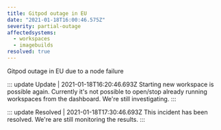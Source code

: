 ```yaml
---
title: Gitpod outage in EU
date: "2021-01-18T16:00:46.575Z"
severity: partial-outage
affectedsystems:
  - workspaces
  - imagebuilds
resolved: true
---
```


Gitpod outage in EU due to a node failure

::: update Update | 2021-01-18T16:20:46.693Z
Starting new workspace is possible again. Currently it's not possible to open/stop already running workspaces from the dashboard. We're still investigating.
:::

::: update Resolved | 2021-01-18T17:30:46.693Z
This incident has been resolved. We're are still monitoring the results.
:::

<!--- language code: en -->
